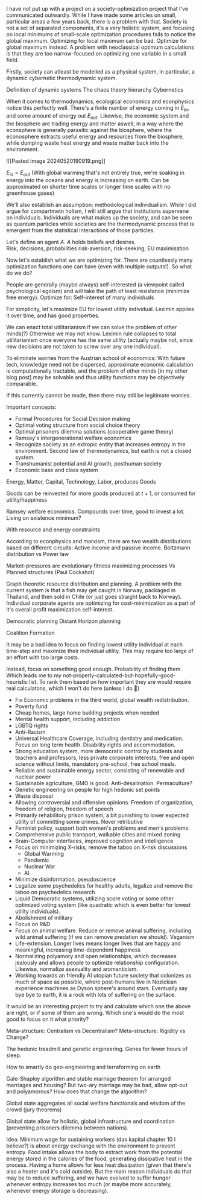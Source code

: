 
I have not put up with a project on a society-optimization project that I've communicated outwardly. While I have made some articles on small, particular areas a few years back, there is a problem with that. Society is not a set of separated components, it's a very holistic system, and focusing on local minimums of small-scale optimization procedures fails to notice the global maximum. Optimizing for local maximum can be bad. Optimize for global maximum instead. A problem with neoclassical optimum calculations is that they are too narrow-focused on optimizing one variable in a small field. 

Firstly, society can atleast be modelled as a physical system, in particular, a dynamic cybernetic thermodynamic system. 

Definition of dynamic systems
The chaos theory hierarchy
Cybernetics

When it comes to thermodynamics, ecological economics and econphysics notice this perfectly well. There's a finite number of energy coming in $E_{in}$, and some amount of energy out $E_{out}$. Likewise, the economic system and the biosphere are trading energy and matter aswell, in a way where the econsphere is generally parasitic against the biosphere, where the econosphere extracts useful energy and resources from the biosphere, while dumping waste heat energy and waste matter back into the environment. 

![[Pasted image 20240520190919.png]]

$E_{in} = E_{out}$
(With global warming that's not entirely true, we're soaking in energy into the oceans and energy is increasing on earth. Can be approximated on shorter time scales or longer time scales with no greenhouse gases)


We'll also establish an assumption: methodological individualism. While I did argue for compartmetn holism, I will still argue that institutions supervene on individuals. Individuals are what makes up the society, and can be seen as quantum particles while societies are the thermodynamic process that is emergent from the statistical interactions of those particles. 

Let's define an agent $A$. $A$ holds beliefs and desires.  
Risk, decisions, probabilities
risk-aversion, risk-seeking, EU maximisation

Now let's establish what we are optimizing for. There are countlessly many optimization functions one can have (even with multiple outputs!). So what do we do?

People are generally (maybe always) self-interested (a viewpoint called psychological egoism) and will take the path of least resistance (minimize free energy). Optimize for: Self-interest of many individuals

For simplicity, let's maximize EU for lowest utility individual. Leximin applies it over time, and has good properties.

We can enact total utilitarianism if we can solve the problem of other minds(?) Otherwise we may not know. Leximin rule collapses to total utilitarianism once everyone has the same utility (actually maybe not, since new decisions are not taken to screw over any one individual).


To eliminate worries from the Austrian school of economics: With future tech, knowledge need not be dispersed, approximate economic calculation is computationally tractable, and the problem of other minds [in my other blog post] may be solvable and thus utility functions may be objectively comparable. 

If this currently cannot be made, then there may still be legitimate worries. 



Important concepts:
- Formal Procedures for Social Decision making
- Optimal voting structure from social choice theory
- Optimal prisoners dilemma solutions (cooperative game theory)
- Ramsey's intergenerational welfare economics
- Recognize society as an extropic entity that increases entropy in the environment. Second law of thermodynamics, but earth is not a closed system. 
- Transhumanist potential and AI growth, posthuman society
- Economic base and class system

Energy, Matter, Capital, Technology, Labor, produces Goods

Goods can be reinvested for more goods produced at $t+1$, or consumed for utility/happiness

Ramsey welfare economics.
Compounds over time, good to invest a lot. Living on existence minimum?

With resource and energy constraints


According to econphysics and marxism, there are two wealth distributions based on different circuits: Active income and passive income. 
Boltzmann distribution vs Power law




Market-pressures are evolutionary fitness maximizing processes
Vs Planned structures (Paul Cockshot)


Graph theoretic resource distribution and planning. A problem with the current system is that a fish may get caught in Norway, packaged in Thailand, and then sold in Chile (or just goes straight back to Norway). Individual corporate agents are optimizing for cost-minimization as a part of it's overall profit maximization self-interest. 



Democratic planning
Distant Horizon planning

Coalition Formation


It may be a bad idea to focus on finding lowest utility individual at each time-step and maximize their individual utility. This may require too large of an effort with too large costs. 



Instead, focus on something good enough. Probability of finding them.
Which leads me to my not-properly-calculated-but-hopefully-good-heuristic list. To rank them based on how important they are would require real calculatons, which I won't do here (unless I do :eyes:)

- Fix Economic problems in the third world, global wealth redistribution.
- Poverty fund
- Cheap homes, large home building projects when needed
- Mental health support, including addiction
- LGBTQ rights
- Anti-Racism
- Universal Healthcare Coverage, including dentistry and medication. Focus on long term health. Disability rights and accommodation. 
- Strong education system, more democratic control by students and teachers and professors, less private corporate interests, free and open science without limits, mandatory pre-school, free school meals.
- Reliable and sustainable energy sector, consisting of renewable and nuclear power
- Sustainable agriculture, GMO is good. Anti-desalination. Permaculture?
- Genetic engineering on people for high hedonic set points
- Waste disposal
- Allowing controversial and offensive opinions. Freedom of organization, freedom of religion, freedom of speech
- Primarily rehabilitory prison system, a bit punishing to lower expected utility of committing some crimes. Never retributive
- Feminist policy, support both women's problems and men's problems. 
- Comprehensive public transport, walkable cities and mixed zoning
- Brain-Computer interfaces, improved cognition and intelligence
- Focus on minimizing X-risks, remove the taboo on X-risk discussions 
	- Global Warming
	- Pandemic
	- Nuclear War
	- AI
- Minimize disinformation, pseudoscience
- Legalize some psychedelics for healthy adults, legalize and remove the taboo on psychedelics research
- Liquid Democratic systems, utilizing score voting or some other optimized voting system (like quadratic which is even better for lowest utility individuals).
- Abolishment of military
- Focus on R&D
- Focus on animal welfare. Reduce or remove animal suffering, including wild animal suffering (if we can remove predation we should). Veganism
- Life-extension. Longer lives means longer lives that are happy and meaningful, increasing time-dependent happiness
- Normalizing polyamory and open relationships, which decreases jealously and allows people to optimize relationship configuration. Likewise, normalize asexuality and aromanticism. 
- Working towards an friendly AI utopian future society that colonizes as much of space as possible, where post-humans live in Nozickian experience machines as Dyson sphere's around stars. Eventually say bye bye to earth, it is a rock with lots of suffering on the surface. 


It would be an interesting project to try and calculate which one the above are right, or if some of them are wrong. Which one's would do the most good to focus on it what priority? 

Meta-structure: Centralism vs Decentralism?
Meta-structure: Rigidity vs Change?





The hedonic treadmill and genetic engineering. Genes for fewer hours of sleep.



How to smartly do geo-engineering and terraforming on earth




Gale-Shapley algorithm and stable marriage theorem for arranged marriages and housing?
But two-ary marriage may be bad, allow opt-out and polyamorous? How does that change the algorithm?



Global state aggregates all social welfare functionals and wisdom of the crowd (jury theorems)

Global state allow for holistic, global infrastructure and coordination (preventing prisoners dilemma between nations). 


Idea: Minimum wage for sustaining workers (das kapital chapter 10 I believe?) is about energy exchange with the environment to prevent entropy. Food intake allows the body to extract work from the potential energy stored in the calories of the food, generating dissipative heat in the process. Having a home allows for less heat dissipation (given that there's also a heater and it's cold outside). 
But the main reason individuals do that may be to reduce suffering, and we have evolved to suffer hunger whenever entropy increases too much (or maybe more accurately, whenever energy storage is decreasing). 
